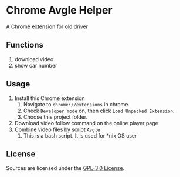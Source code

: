 # Chrome Avgle Helper

A Chrome extension for old driver

## Functions

1. download video
2. show car number

## Usage

1. Install this Chrome extension
	1. Navigate to `chrome://extensions` in chrome.
	2. Check `Developer mode` on, then click `Load Unpacked Extension`.
	3. Choose this project folder.
2. Download video follow command on the online player page
3. Combine video files by script `Avgle`
	1. This is a bash script. It is used for *nix OS user

## License

Sources are licensed under the [GPL-3.0 License](LICENSE).
